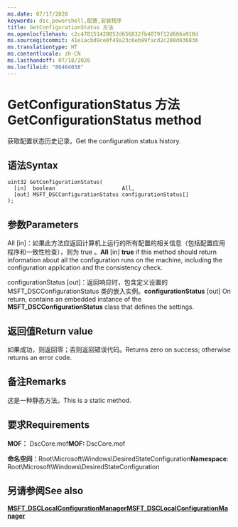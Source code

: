 ```yaml
---
ms.date: 07/17/2020
keywords: dsc,powershell,配置,安装程序
title: GetConfigurationStatus 方法
ms.openlocfilehash: c2c478151428052d656832fb4079f12d666a910d
ms.sourcegitcommit: 41e1acbd9ce0f49a23c6eb99facd2c280d836836
ms.translationtype: HT
ms.contentlocale: zh-CN
ms.lasthandoff: 07/18/2020
ms.locfileid: "86464038"
---
```

# <a name="getconfigurationstatus-method"></a><span data-ttu-id="bc32e-103">GetConfigurationStatus 方法</span><span class="sxs-lookup"><span data-stu-id="bc32e-103">GetConfigurationStatus method</span></span>

<span data-ttu-id="bc32e-104">获取配置状态历史记录。</span><span class="sxs-lookup"><span data-stu-id="bc32e-104">Get the configuration status history.</span></span>

## <a name="syntax"></a><span data-ttu-id="bc32e-105">语法</span><span class="sxs-lookup"><span data-stu-id="bc32e-105">Syntax</span></span>

```mof
uint32 GetConfigurationStatus(
  [in]  boolean                     All,
  [out] MSFT_DSCConfigurationStatus configurationStatus[]
);
```

## <a name="parameters"></a><span data-ttu-id="bc32e-106">参数</span><span class="sxs-lookup"><span data-stu-id="bc32e-106">Parameters</span></span>

<span data-ttu-id="bc32e-107">All  \[in\]：如果此方法应返回计算机上运行的所有配置的相关信息（包括配置应用程序和一致性检查），则为 true  。</span><span class="sxs-lookup"><span data-stu-id="bc32e-107">**All** \[in\] **true** if this method should return information about all the configuration runs on the machine, including the configuration application and the consistency check.</span></span>

<span data-ttu-id="bc32e-108">configurationStatus  \[out\]：返回响应时，包含定义设置的 MSFT_DSCConfigurationStatus  类的嵌入实例。</span><span class="sxs-lookup"><span data-stu-id="bc32e-108">**configurationStatus** \[out\] On return, contains an embedded instance of the **MSFT_DSCConfigurationStatus** class that defines the settings.</span></span>

## <a name="return-value"></a><span data-ttu-id="bc32e-109">返回值</span><span class="sxs-lookup"><span data-stu-id="bc32e-109">Return value</span></span>

<span data-ttu-id="bc32e-110">如果成功，则返回零；否则返回错误代码。</span><span class="sxs-lookup"><span data-stu-id="bc32e-110">Returns zero on success; otherwise returns an error code.</span></span>

## <a name="remarks"></a><span data-ttu-id="bc32e-111">备注</span><span class="sxs-lookup"><span data-stu-id="bc32e-111">Remarks</span></span>

<span data-ttu-id="bc32e-112">这是一种静态方法。</span><span class="sxs-lookup"><span data-stu-id="bc32e-112">This is a static method.</span></span>

## <a name="requirements"></a><span data-ttu-id="bc32e-113">要求</span><span class="sxs-lookup"><span data-stu-id="bc32e-113">Requirements</span></span>

<span data-ttu-id="bc32e-114">**MOF：** DscCore.mof</span><span class="sxs-lookup"><span data-stu-id="bc32e-114">**MOF:** DscCore.mof</span></span>

<span data-ttu-id="bc32e-115">**命名空间**：Root\Microsoft\Windows\DesiredStateConfiguration</span><span class="sxs-lookup"><span data-stu-id="bc32e-115">**Namespace**: Root\Microsoft\Windows\DesiredStateConfiguration</span></span>

## <a name="see-also"></a><span data-ttu-id="bc32e-116">另请参阅</span><span class="sxs-lookup"><span data-stu-id="bc32e-116">See also</span></span>

[<span data-ttu-id="bc32e-117">**MSFT_DSCLocalConfigurationManager**</span><span class="sxs-lookup"><span data-stu-id="bc32e-117">**MSFT_DSCLocalConfigurationManager**</span></span>](msft-dsclocalconfigurationmanager.md)

